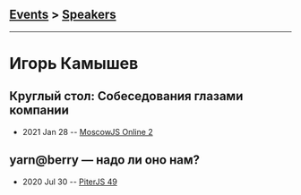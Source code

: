 ## [Events](../README.md) > [Speakers](../speakers.md)
---

# Игорь Камышев

## Круглый стол: Собеседования глазами компании
- 2021 Jan 28 -- [MoscowJS Online 2](https://www.youtube.com/watch?v=ll3aCbLMLqI)    
## yarn@berry — надо ли оно нам?
- 2020 Jul 30 -- [PiterJS 49](https://www.youtube.com/watch?v=R5_yImO-m4g&t=5222s)    

